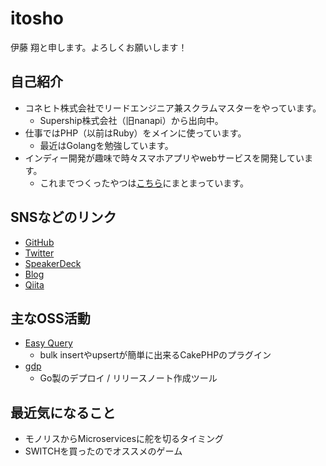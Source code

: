 # itosho
伊藤 翔と申します。よろしくお願いします！

## 自己紹介
- コネヒト株式会社でリードエンジニア兼スクラムマスターをやっています。
  - Supership株式会社（旧nanapi）から出向中。
- 仕事ではPHP（以前はRuby）をメインに使っています。
  - 最近はGolangを勉強しています。
- インディー開発が趣味で時々スマホアプリやwebサービスを開発しています。
  - これまでつくったやつは[こちら](https://itosho.github.io/)にまとまっています。

## SNSなどのリンク
- [GitHub](https://github.com/itosho)
- [Twitter](https://twitter.com/itosho)
- [SpeakerDeck](https://speakerdeck.com/itosho525)
- [Blog](http://itosho525.hatenablog.com/)
- [Qiita](https://qiita.com/itosho)

## 主なOSS活動
- [Easy Query](https://github.com/itosho/easy-query)
  - bulk insertやupsertが簡単に出来るCakePHPのプラグイン
- [gdp](https://github.com/Connehito/gdp)
  - Go製のデプロイ / リリースノート作成ツール

## 最近気になること
- モノリスからMicroservicesに舵を切るタイミング
- SWITCHを買ったのでオススメのゲーム
